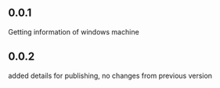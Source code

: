 ## 0.0.1
Getting information of windows machine

## 0.0.2
added details for publishing, no changes from previous version

